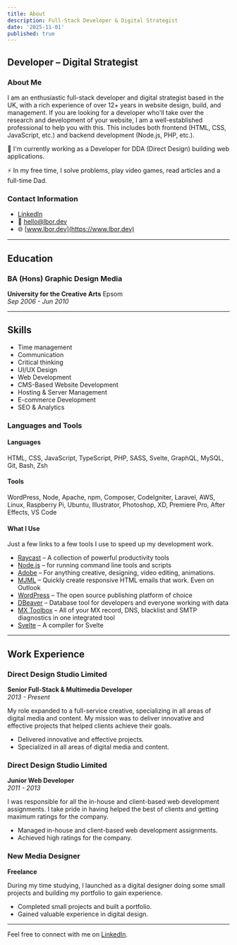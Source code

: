 ```yaml
---
title: About
description: Full-Stack Developer & Digital Strategist
date: '2025-11-01'
published: true
---
```


## Developer – Digital Strategist

### About Me

I am an enthusiastic full-stack developer and digital strategist based in the UK, with a rich experience of over 12+ years in website design, build, and management. If you are looking for a developer who'll take over the research and development of your website, I am a well-established professional to help you with this. This includes both frontend (HTML, CSS, JavaScript, etc.) and backend development (Node.js, PHP, etc.).

🔭 I'm currently working as a Developer for DDA (Direct Design) building web applications.

⚡ In my free time, I solve problems, play video games, read articles and a full-time Dad.

### Contact Information

- [LinkedIn](https://www.linkedin.com/in/lukeoregan/)
- 📧 [hello@lbor.dev](mailto:hello@lbor.dev)
- 🌐 [www.lbor.dev](https://www.lbor.dev)

---

## Education

### BA (Hons) Graphic Design Media

**University for the Creative Arts** Epsom  
_Sep 2006 - Jun 2010_

---

## Skills

- Time management
- Communication
- Critical thinking
- UI/UX Design
- Web Development
- CMS-Based Website Development
- Hosting & Server Management
- E-commerce Development
- SEO & Analytics

### Languages and Tools

#### Languages

HTML, CSS, JavaScript, TypeScript, PHP, SASS, Svelte, GraphQL, MySQL, Git, Bash, Zsh

#### Tools

WordPress, Node, Apache, npm, Composer, CodeIgniter, Laravel, AWS, Linux, Raspberry Pi, Ubuntu, Illustrator, Photoshop, XD, Premiere Pro, After Effects, VS Code

#### What I Use
Just a few links to a few tools I use to speed up my development work.

- <a rel="noopener noreferrer" target="_blank" href="https://raycast.com/?via=luke-o-regan">Raycast</a> – A collection of powerful productivity tools
- <a rel="noopener noreferrer" target="_blank" href="https://nodejs.org/">Node.js</a> – for running command line tools and scripts  
- <a rel="noopener noreferrer" target="_blank" href="https://www.adobe.com/">Adobe</a> – For anything creative, designing, video editing, animations.  
- <a rel="noopener noreferrer" target="_blank" href="https://mjml.io/">MJML</a> – Quickly create responsive HTML emails that work. Even on Outlook  
- <a rel="noopener noreferrer" target="_blank" href="https://wordpress.org/">WordPress</a> – The open source publishing platform of choice  
- <a rel="noopener noreferrer" target="_blank" href="https://dbeaver.io/">DBeaver</a> – Database tool for developers and everyone working with data  
- <a rel="noopener noreferrer" target="_blank" href="https://mxtoolbox.com/">MX Toolbox</a> – All of your MX record, DNS, blacklist and SMTP diagnostics in one integrated tool
- <a rel="noopener noreferrer" target="_blank" href="https://svelte.dev/">Svelte</a> – A compiler for Svelte

---

## Work Experience

### Direct Design Studio Limited

**Senior Full-Stack & Multimedia Developer**  
_2013 - Present_

My role expanded to a full-service creative, specializing in all areas of digital media and content. My mission was to deliver innovative and effective projects that helped clients achieve their goals.

- Delivered innovative and effective projects.
- Specialized in all areas of digital media and content.

### Direct Design Studio Limited

**Junior Web Developer**  
_2011 - 2013_

I was responsible for all the in-house and client-based web development assignments. I take pride in having helped the best of clients and getting maximum ratings for the company.

- Managed in-house and client-based web development assignments.
- Achieved high ratings for the company.

### New Media Designer

**Freelance**

During my time studying, I launched as a digital designer doing some small projects and building my portfolio to gain experience.

- Completed small projects and built a portfolio.
- Gained valuable experience in digital design.

---

Feel free to connect with me on [LinkedIn](https://www.linkedin.com/in/lukeoregan/).
